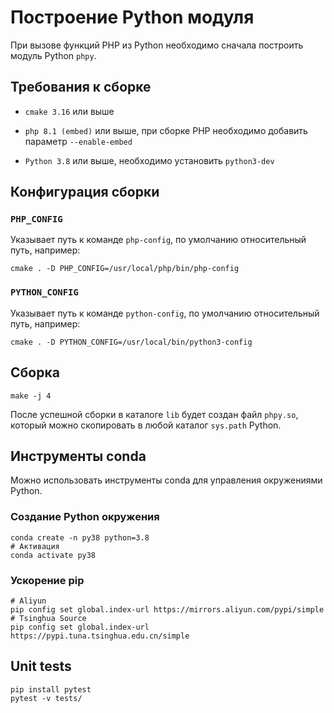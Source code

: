Построение Python модуля
================
При вызове функций PHP из Python необходимо сначала построить модуль Python `phpy`.




## Требования к сборке

- `cmake 3.16` или выше

- `php 8.1 (embed)` или выше, при сборке PHP необходимо добавить параметр `--enable-embed`
- `Python 3.8` или выше, необходимо установить `python3-dev`


## Конфигурация сборки


### `PHP_CONFIG`

Указывает путь к команде `php-config`, по умолчанию относительный путь, например:

```shell
cmake . -D PHP_CONFIG=/usr/local/php/bin/php-config
```


### `PYTHON_CONFIG`

Указывает путь к команде `python-config`, по умолчанию относительный путь, например:

```shell
cmake . -D PYTHON_CONFIG=/usr/local/bin/python3-config
```


## Сборка
```shell
make -j 4
```

После успешной сборки в каталоге `lib` будет создан файл `phpy.so`, который можно скопировать в любой каталог `sys.path` Python.


## Инструменты conda

Можно использовать инструменты conda для управления окружениями Python.


### Создание Python окружения

```shell
conda create -n py38 python=3.8
# Активация
conda activate py38
```


### Ускорение pip
```shell
# Aliyun
pip config set global.index-url https://mirrors.aliyun.com/pypi/simple
# Tsinghua Source
pip config set global.index-url https://pypi.tuna.tsinghua.edu.cn/simple
```

## Unit tests
```shell
pip install pytest
pytest -v tests/
```
